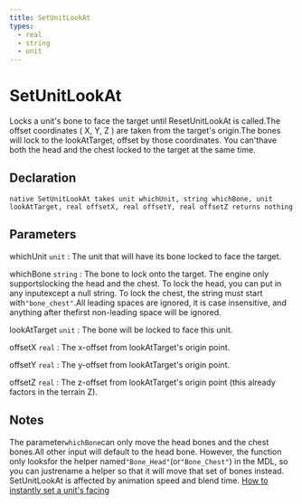 ```yaml
---
title: SetUnitLookAt
types:
  - real
  - string
  - unit
---
```


# SetUnitLookAt
Locks a unit's bone to face the target until ResetUnitLookAt is called.The offset coordinates ( X, Y, Z ) are taken from the target's origin.The bones will lock to the lookAtTarget, offset by those coordinates. You can'thave both the head and the chest locked to the target at the same time.

## Declaration

```jass
native SetUnitLookAt takes unit whichUnit, string whichBone, unit lookAtTarget, real offsetX, real offsetY, real offsetZ returns nothing
```

## Parameters
whichUnit `unit`
: The unit that will have its bone locked to face the target.

whichBone `string`
: The bone to lock onto the target. The engine only supportslocking the head and the chest. To lock the head, you can put in any inputexcept a null string. To lock the chest, the string must start with`"bone_chest"`.All leading spaces are ignored, it is case insensitive, and anything after thefirst non-leading space will be ignored.

lookAtTarget `unit`
: The bone will be locked to face this unit.

offsetX `real`
: The x-offset from lookAtTarget's origin point.

offsetY `real`
: The y-offset from lookAtTarget's origin point.

offsetZ `real`
: The z-offset from lookAtTarget's origin point (this already factors in the terrain Z).

## Notes 
The parameter`whichBone`can only move the head bones and the chest bones.All other input will default to the head bone. However, the function only looksfor the helper named`"Bone_Head"`(or`"Bone_Chest"`) in the MDL, so you can justrename a helper so that it will move that set of bones instead.
SetUnitLookAt is affected by animation speed and blend time.
[How to instantly set a unit's facing](http://www.wc3c.net/showthread.php?t=105830)
